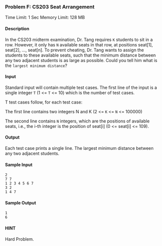 ### Problem F: CS203 Seat Arrangement

Time Limit: 1 Sec  Memory Limit: 128 MB

#### Description

In the CS203 midterm examination, Dr. Tang requires `K` students to sit in a row. However, it only has `N` available seats in that row, at positions seat[1], seat[2], …, seat[n]. To prevent cheating, Dr. Tang wants to assign the students to these available seats, such that the minimum distance between any two adjacent students is as large as possible. Could you tell him what is the `largest minimum distance`?


#### Input

Standard input will contain multiple test cases. The first line of the input is a single integer `T` (1 <= `T` <= 10) which is the number of test cases.

T test cases follow, for each test case:

The first line contains two integers N and K (2 <= `K` <= `N` <= 100000)

The second line contains `N` integers, which are the positions of available seats, i.e., the i-th integer is the position of seat[i] \(0 <= seat[i] <= 109\).

#### Output

Each test case prints a single line. The largest minimum distance between any two adjacent students.

#### Sample Input

```
2
7 7
1 2 3 4 5 6 7
3 2
1 4 7
```

#### Sample Output

```
1
6
```

#### HINT

Hard Problem.